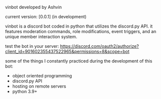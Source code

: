 vinbot
developed by Ashvin

current version: [0.0.1] (in development)

vinbot is a discord bot coded in python that utilizes the discord.py API. 
it features moderation commands, role modifications, event triggers, and an unique member interaction system.

test the bot in your server: https://discord.com/oauth2/authorize?client_id=901602355437522965&permissions=8&scope=bot

some of the things I constantly practiced during the development of this bot:
- object oriented programming
- discord.py API
- hosting on remote servers
- python 3.9+
